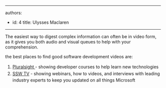 

---
authors:
  - id: 4
    title: Ulysses Maclaren
---




<span class='intro'> The easiest way to digest complex information can often be in video form, as it gives you both audio and visual queues to help with your comprehension.&#160;<div>the best places to find good software development videos are&#58;</div> </span>

<ol><li><span style="line-height&#58;1.6;">​</span><span style="line-height&#58;1.6;"><a href="http&#58;//www.pluralsight.com/">Pluralsight </a>- showing developer courses to help learn new technologies</span><span style="line-height&#58;1.6;">​</span><br></li><li><span style="line-height&#58;1.6;"><a href="http&#58;//tv.ssw.com.au/">SSW TV</a> - showing webinars,&#160;​how to videos, and interviews with leading industry​ experts to keep you updated on all things Microsoft</span></li></ol><p><br></p>


